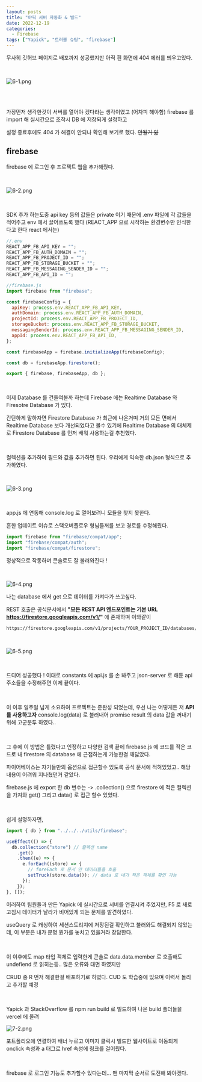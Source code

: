 ```yaml
---
layout: posts
title: "야픽 서버 자동화 & 빌드"
date: 2022-12-19
categories:
  - Firebase
tags: ["Yapick", "트러블 슈팅", "firebase"]
---
```


무사히 깃허브 페이지로 배포까지 성공했지만 아직 흰 화면에 404 에러를 띄우고있다.

<br>

![6-1.png](/assets/img/6-1.png)

<br>
<br>

가장먼저 생각한것이 서버를 열어야 겠다라는 생각이였고 (어차피 해야함) firebase 를 import 해 실시간으로 조작시 DB 에 저장되게 설정하고

설정 종료후에도 404 가 해결이 안되나 확인해 보기로 했다. ~~안될거 앎~~

## firebase

firebase 에 로그인 후 프로젝트 웹을 추가해줬다.

<br>

![6-2.png](/assets/img/6-2.png)

<br>

SDK 추가 하는도중 api key 등의 값들은 private 이기 때문에 .env 파일에 각 값들을 적어주고 env 에서 끌어쓰도록 했다 (REACT_APP 으로 시작하는 환경변수만 인식한다고 한다 react 에서는)

```javascript
//.env
REACT_APP_FB_API_KEY = "";
REACT_APP_FB_AUTH_DOMAIN = "";
REACT_APP_FB_PROJECT_ID = "";
REACT_APP_FB_STORAGE_BUCKET = "";
REACT_APP_FB_MESSAGING_SENDER_ID = "";
REACT_APP_FB_API_ID = "";

//firebase.js
import firebase from "firebase";

const firebaseConfig = {
  apiKey: process.env.REACT_APP_FB_API_KEY,
  authDomain: process.env.REACT_APP_FB_AUTH_DOMAIN,
  projectId: process.env.REACT_APP_FB_PROJECT_ID,
  storageBucket: process.env.REACT_APP_FB_STORAGE_BUCKET,
  messagingSenderId: process.env.REACT_APP_FB_MESSAGING_SENDER_ID,
  appId: process.env.REACT_APP_FB_API_ID,
};

const firebaseApp = firebase.initializeApp(firebaseConfig);

const db = firebaseApp.firestore();

export { firebase, firebaseApp, db };
```

<br>

이제 Database 를 건들여볼까 하는데 Firebase 에는 Realtime Database 와 Firesotre Database 가 있다.

간단하게 말하자면 Firestore Database 가 최근에 나온거며 거의 모든 면에서 Realtime Database 보다 개선되었다고 볼수 있기에 Realtime Database 의 대체제로 Firestore Database 를 먼저 배워 사용하는걸 추천했다.

<br>

컬렉션을 추가하여 필드와 값을 추가하면 된다. 우리에게 익숙한 db.json 형식으로 추가하였다.

<br>

![6-3.png](/assets/img/6-3.png)

<br>

app.js 에 연동해 console.log 로 열어보려니 모듈을 찾지 못한다.

흔한 업데이트 이슈로 스택오버플로우 형님들꺼를 보고 경로를 수정해줬다.

```javascript
import firebase from "firebase/compat/app";
import "firebase/compat/auth";
import "firebase/compat/firestore";
```

정상적으로 작동하며 콘솔로도 잘 불러와진다 !

<br>

![6-4.png](/assets/img/6-4.png)

나는 database 에서 get 으로 데이터를 가져다가 쓰고싶다.

REST 호출은 공식문서에서 **"모든 REST API 엔드포인트는 기본 URL https://firestore.googleapis.com/v1/"** 에 존재하며 이와같이

```
https://firestore.googleapis.com/v1/projects/YOUR_PROJECT_ID/databases/(default)/documents/cities/LA
```

<br>

![6-5.png](/assets/img/6-5.png)

<br>

드디어 성공했다 ! 이대로 constants 에 api.js 를 손 봐주고 json-server 로 해둔 api 주소들을 수정해주면 이제 끝이다.

<br>

이 이후 일주일 넘게 소요하여 프로젝트는 준완성 되었는데, 우선 나는 어떻게든 저 **API 를 사용하고자** console.log(data) 로 불러내어
promise result 의 data 값을 꺼내기위해 고군분투 하였다..

<br>

그 후에 이 방법은 틀렸다고 인정하고 다양한 검색 끝에 firebase.js 에 코드를 적은 코드로 내 firestore 의 database 에 근접하는게 가능한걸 깨닳았다.

파이어베이스는 자기들만의 옵션으로 접근할수 있도록 공식 문서에 적혀있었고.. 해당 내용이 어려워 지나쳤던거 같았다.

firebase.js 에 export 한 db 변수는 -> .collection() 으로 firestore 에 적은 컬렉션을 가져와 get() 그리고 data() 로 접근 할수 있었다.

<br>

쉽게 설명하자면,

```javascript
import { db } from "../../../utils/firebase";

useEffect(() => {
  db.collection("store") // 컬렉션 name
    .get()
    .then((e) => {
      e.forEach((store) => {
        // foreEach 로 문서 안 데이터들을 호출
        setTruck(store.data()); // data 로 내가 적은 객체를 확인 가능
      });
    });
}, []);
```

이러하여 팀원들과 만든 Yapick 에 실시간으로 서버를 연결시켜 주었지만, F5 로 새로고침시 데이터가 날라가 비어있게 되는 문제를 발견하였다.

useQuery 로 캐싱하여 세션스토리지에 저장된걸 확인하고 불러와도 해결되지 않았는데, 이 부분은 내가 분명 뭔가를 놓치고 있을거라 장담한다.

<br>

이 이후에도 map 타입 객체로 입력한게 콘솔로 data.data.member 로 호출해도 undefiend 로 읽히는등.. 많은 오류와 대면 하였지만

CRUD 중 R 먼저 해결한걸 배포하기로 하였다. CUD 도 학습중에 있으며 이력서 돌리고 추가할 예정

<br>

Yapick 과 StackOverflow 를 npm run build 로 빌드하여 나온 build 폴더들을 vercel 에 올려

![7-2.png](/assets/img/7-2.png)

포트폴리오에 연결하여 배너 누르고 이미지 클릭시 빌드한 웹사이트로 이동되게 onclick 속성과 a 태그로 href 속성에 링크를 걸어줬다.

<br>

firebase 로 로그인 기능도 추가할수 있다는데... 맨 마지막 순서로 도전해 봐야겠다.
